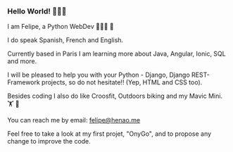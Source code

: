### Hello World! 👋👋👋

I am Felipe, a Python WebDev  👨🏻‍💻 🐍 

I do speak Spanish, French and English. 

Currently based in Paris I am learning more about Java, Angular, Ionic, SQL and more.

I will be pleased to help you with your Python - Django, Django REST-Framework projects, so do not hesitate!! (Yep, HTML and CSS too). 

Besides coding I also do like Croosfit, Outdoors biking and my Mavic Mini.  🏋️  🚵

You can reach me by email: felipe@henao.me  

Feel free to take a look at my first projet, "OnyGo", and to propose any change to improve the code. 



